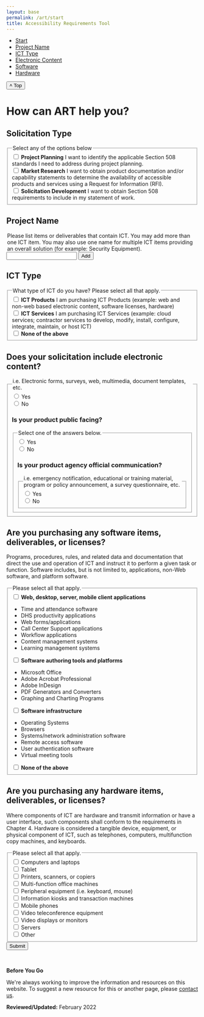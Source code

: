 ```yaml
---
layout: base
permalink: /art/start
title: Accessibility Requirements Tool
---
```

<div class="grid-container pgov margin-top-9">
  <div class="grid-row grid-gap NavList" id="ExceptionsNavigationBar">
    <div class="usa-layout-docs__sidenav desktop:grid-col-3 open" id="side-nav">
      <nav aria-label="Secondary navigation">
        <ul class="usa-sidenav" id="navigationListIDexception">
          <li class="usa-sidenav__item navlinksclass">
            <a href="#section-1">Start</a>
          </li>
          <li class="usa-sidenav__item">
            <a href="#section-2">Project Name</a>
          </li>
          <li class="usa-sidenav__item">
            <a href="#section-3">ICT Type</a>
          </li>
          <li class="usa-sidenav__item">
            <a href="#section-4">Electronic Content</a>
          </li>
          <li class="usa-sidenav__item">
            <a href="#section-5">Software</a>
          </li>
          <li class="usa-sidenav__item">
            <a href="#section-6">Hardware</a>
          </li>
        </ul>
      </nav>
    <button id="backtotop" title="Go to top">˄ Top</button>
    </div>
    <main class="usa-layout-docs__main desktop:grid-col-9 usa-prose usa-layout-docs" id="main-content">
      <h1 class="site-preview-heading">How can ART help you?</h1>
      <section id="section-1">
        <h2 class="site-preview-heading">Solicitation Type</h2>
        <div>
          <fieldset class="usa-fieldset">
            <legend class="usa-legend">Select any of the options below</legend>
            <div class="usa-checkbox">
              <input
                class="usa-checkbox__input usa-checkbox__input--tile"
                id="check-solicitation-project-planning"
                type="checkbox"
                name="solicitation-type-project-planning"
                value="project-planning"
              />
              <label class="usa-checkbox__label" for="check-solicitation-project-planning">
                <b>Project Planning</b>
                <span class="usa-checkbox__label-description">
                  I want to identify the applicable Section 508 standards I need to address during project planning.
                </span>
              </label>
            </div>
            <div class="usa-checkbox">
              <input
                class="usa-checkbox__input usa-checkbox__input--tile"
                id="check-solicitation-market-research"
                type="checkbox"
                name="solicitation-type-market-research"
                value="market-research"
              />
              <label class="usa-checkbox__label" for="check-solicitation-market-research">
                <b>Market Research</b>
                <span class="usa-checkbox__label-description">
                  I want to obtain product documentation and/or capability statements to determine the availability of accessible products and services using a Request for Information (RFI).
                </span>
              </label>
            </div>
            <div class="usa-checkbox">
              <input
                class="usa-checkbox__input usa-checkbox__input--tile"
                id="check-solicitation-development"
                type="checkbox"
                name="solicitation-type-solicitation-development"
                value="solicitation-development"
              />
              <label class="usa-checkbox__label" for="check-solicitation-development">
                <b>Solicitation Development</b>
                <span class="usa-checkbox__label-description">
                  I want to obtain Section 508 requirements to include in my statement of work.
                </span>
              </label>
            </div>
          </fieldset>
        </div>
      </section>
      <section id="section-2" aria-label="Default search component">
        <h2 class="site-preview-heading">Project Name</h2>
        <div id="dynamicInput">
          <form id="addICTform">
          <!-- <form method="POST"> -->
            <legend>Please list items or deliverables that contain ICT. You may add more than one ICT item. You may also use one name for multiple ICT items providing an overall solution (for example: Security Equipment).</legend> 
            <label for="capturedICTfield">
              <input type="text" id="capturedICTfield" name="capturedICT[]" class="capturedICTclass">
              <span>
                <button class="usa-button usa-button--accent-warm" type="button" id="addICTbutton" onclick="addICTInput()">
                Add
                </button>
              </span>
            </label>
          </form>
        </div>
      </section>
      <section id="section-3">
        <h2 class="site-preview-heading">ICT Type</h2>
        <div>
          <fieldset class="usa-fieldset">
            <legend class="usa-legend">What type of ICT do you have? Please select all that apply.</legend>
            <div class="usa-checkbox">
              <input
                class="usa-checkbox__input usa-checkbox__input--tile"
                id="check-ict-product"
                type="checkbox"
                name="ict-type-product"
                value="ict-product"
              />
              <label class="usa-checkbox__label" for="check-ict-product">
                <b>ICT Products</b>
                <span class="usa-checkbox__label-description">
                  I am purchasing ICT Products (example: web and non-web based electronic content, software licenses, hardware)
                </span>
              </label>
            </div>
            <div class="usa-checkbox">
              <input
                class="usa-checkbox__input usa-checkbox__input--tile"
                id="check-ict-service"
                type="checkbox"
                name="ict-type-service"
                value="ict-service"
              />
              <label class="usa-checkbox__label" for="check-ict-service">
                <b>ICT Services</b>
                <span class="usa-checkbox__label-description">
                  I am purchasing ICT Services (example: cloud services; contractor services to develop, modify, install, configure, integrate, maintain, or host ICT)
                </span>
              </label>
            </div>
            <div class="usa-checkbox">
              <input
                class="usa-checkbox__input usa-checkbox__input--tile"
                id="check-ict-none"
                type="checkbox"
                name="ict-type-none"
                value="None of the above"
              />
              <label class="usa-checkbox__label" for="check-ict-none">
                <b>None of the above</b>
              </label>
            </div>
          </fieldset>
        </div>
      </section>
      <section id="section-4">
        <h2 class="site-preview-heading">Does your solicitation include electronic content?</h2>
        <div class="form-group form-group-outer">
          <fieldset class="usa-fieldset">
            <legend class="usa-legend">i.e. Electronic forms, surveys, web, multimedia, document templates, etc.</legend>
            <div class="usa-radio form-group">
              <input
                class="usa-radio__input usa-radio__input--tile"
                id="electronic-content-yes"
                type="radio"
                name="electronic-content"
                value="yes"
              />
              <label class="usa-radio__label" for="electronic-content-yes"
                >Yes</label
              >
            </div>
            <div class="usa-radio form-group form-group-outer">
              <input
                class="usa-radio__input usa-radio__input--tile"
                id="electronic-content-no"
                type="radio"
                name="electronic-content"
                value="no"
              />
              <label class="usa-radio__label" for="electronic-content-no"
                >No</label
              >
              <div>
                <div class="row sub-question is-hidden">
                  <h3>Is your product public facing?</h3>
                  <fieldset class="usa-fieldset">
                    <legend class="usa-legend">Select one of the answers below.</legend>
                    <div class="usa-radio form-group">
                      <input
                        class="usa-radio__input usa-radio__input--tile"
                        id="radio-public-yes"
                        type="radio"
                        name="audience"
                        value="public-yes"
                      />
                      <label class="usa-radio__label" for="radio-public-yes"
                        >Yes</label
                      >
                    </div>
                    <div class="usa-radio form-group form-group-outer">
                      <input
                        class="usa-radio__input usa-radio__input--tile"
                        id="radio-public-no"
                        type="radio"
                        name="audience"
                        value="public-no"
                      />
                      <label class="usa-radio__label" for="radio-public-no"
                        >No</label
                      >
                      <div>
                        <div class="row sub-question is-hidden">
                          <h3>Is your product agency official communication?</h3>
                          <fieldset class="usa-fieldset">
                            <legend class="usa-legend">i.e. emergency notification, educational or training material, program or policy announcement, a survey questionnaire, etc.</legend>
                            <div class="usa-radio form-group">
                              <input
                                class="usa-radio__input usa-radio__input--tile"
                                id="agency-communications-yes"
                                type="radio"
                                name="aoc"
                                value="aoc-yes"
                              />
                              <label class="usa-radio__label" for="agency-communications-yes"
                                >Yes</label
                              >
                            </div>
                            <div class="usa-radio form-group">
                              <input
                                class="usa-radio__input usa-radio__input--tile aoc-no"
                                id="agency-communications-no"
                                type="radio"
                                name="aoc"
                                value="aoc-no"
                              />
                              <label class="usa-radio__label" for="agency-communications-no"
                                >No</label
                              >
                              <div id="dialog_content" style="display: none">Electronic content that is not public facing shall conform to the accessibility requirements specified in E205.4.</div>
                            </div>
                          </fieldset>
                        </div>
                      </div>
                    </div>
                  </fieldset>
                </div>
              </div>
            </div>
          </fieldset>
        </div>
      </section>
      <section id="section-5">
        <h2 class="site-preview-heading">Are you purchasing any software items, deliverables, or licenses?</h2>
        <p>
          <span class="emphasized">Programs, procedures, rules, and related data and documentation that direct the use and operation of ICT and instruct it to perform a given task or function. Software includes, but is not limited to, applications, non-Web software, and platform software.</span>
        </p>
        <div>
          <fieldset class="usa-fieldset">
            <legend class="usa-legend">Please select all that apply.</legend>
            <div class="usa-checkbox">
              <input
                class="usa-checkbox__input usa-checkbox__input--tile"
                id="check-software-application"
                type="checkbox"
                name="software"
                value="software-application"
              />
              <label class="usa-checkbox__label" for="check-software-application">
                <b>Web, desktop, server, mobile client applications</b>
                <span class="usa-checkbox__label-description">
                    <div class="mobile-lg:grid-col-4 margin-top-4 mobile-lg:margin-top-0">
                      <ul class="usa-list usa-list--unstyled">
                        <li>Time and attendance software</li>
                        <li>DHS productivity applications</li>
                        <li>Web forms/applications</li>
                        <li>Call Center Support applications</li>
                        <li>Workflow applications</li>
                        <li>Content management systems</li>
                        <li>Learning management systems</li>
                      </ul>
                    </div>
                </span>
              </label>
            </div>
            <div class="usa-checkbox">
              <input
                class="usa-checkbox__input usa-checkbox__input--tile"
                id="check-software-author"
                type="checkbox"
                name="software"
                value="software-author"
              />
              <label class="usa-checkbox__label" for="check-software-author">
                <b>Software authoring tools and platforms</b>
                <span class="usa-checkbox__label-description">
                    <div class="mobile-lg:grid-col-4 margin-top-4 mobile-lg:margin-top-0">
                      <ul class="usa-list usa-list--unstyled">
                        <li>Microsoft Office</li>
                        <li>Adobe Acrobat Professional</li>
                        <li>Adobe InDesign</li>
                        <li>PDF Generators and Converters</li>
                        <li>Graphing and Charting Programs</li>
                      </ul>
                    </div>
                </span>
              </label>
            </div>
            <div class="usa-checkbox">
              <input
                class="usa-checkbox__input usa-checkbox__input--tile"
                id="check-software-infrastructure"
                type="checkbox"
                name="software"
                value="software-infrastructure"
              />
              <label class="usa-checkbox__label" for="check-software-infrastructure">
                <b>Software infrastructure</b>
                <span class="usa-checkbox__label-description">
                    <div class="mobile-lg:grid-col-4 margin-top-4 mobile-lg:margin-top-0">
                      <ul class="usa-list usa-list--unstyled">
                        <li>Operating Systems</li>
                        <li>Browsers</li>
                        <li>Systems/network administration software</li>
                        <li>Remote access software</li>
                        <li>User authentication software</li>
                        <li>Virtual meeting tools</li>
                      </ul>
                    </div>
                </span>
              </label>
            </div>
            <div class="usa-checkbox">
              <input
                class="usa-checkbox__input usa-checkbox__input--tile"
                id="check-software-none"
                type="checkbox"
                name="software"
                value="None of the above"
              />
              <label class="usa-checkbox__label" for="check-software-none">
                <b>None of the above</b>
              </label>
            </div>
          </fieldset>
          <div id="software-followup" style="display: none">
            <h3>Does the software meet any of the following criteria?</h3>
            <fieldset class="usa-fieldset">
              <div class="usa-checkbox">
                <input
                  class="usa-checkbox__input usa-checkbox__input--tile"
                  id="check-software-interface"
                  type="checkbox"
                  name="software-criteria"
                  value="software-interface"
                />
                <label class="usa-checkbox__label" for="check-software-interface">
                  Does not have an end user interface (i.e. user screens)
                </label>
              </div>
              <div class="usa-checkbox">
                <input
                  class="usa-checkbox__input usa-checkbox__input--tile"
                  id="check-software-assistive"
                  type="checkbox"
                  name="software-criteria"
                  value="software-assistive"
                />
                <label class="usa-checkbox__label" for="check-software-assistive">
                  Principal function is assistive technology
                </label>
              </div>
              <div class="usa-checkbox">
                <input
                  class="usa-checkbox__input usa-checkbox__input--tile"
                  id="check-software-idk"
                  type="checkbox"
                  name="software-criteria"
                  value="software-idk"
                />
                <label class="usa-checkbox__label" for="check-software-idk">
                  I don't know
                </label>
              </div>
              <div class="usa-checkbox">
                <input
                  class="usa-checkbox__input usa-checkbox__input--tile"
                  id="check-software-criteria-none"
                  type="checkbox"
                  name="software-criteria"
                  value="software-none"
                />
                <label class="usa-checkbox__label" for="check-software-criteria-none">
                  None of the above
                </label>
              </div>
            </fieldset>
          </div>
        </div>
      </section>
      <section id="section-6">
        <h2 class="site-preview-heading">Are you purchasing any hardware items, deliverables, or licenses?</h2>
        <p>
          <span class="emphasized">Where components of ICT are hardware and transmit information or have a user interface, such components shall conform to the requirements in Chapter 4. Hardware is considered a tangible device, equipment, or physical component of ICT, such as telephones, computers, multifunction copy machines, and keyboards. 
          </span>
        </p>
        <div>
          <fieldset class="usa-fieldset">
            <legend class="usa-legend">Please select all that apply.</legend>
            <div class="usa-checkbox">
              <input
                class="usa-checkbox__input usa-checkbox__input--tile"
                id="check-hardware-laptop"
                type="checkbox"
                name="hardware"
                value="hardware-laptop"
              />
              <label class="usa-checkbox__label" for="check-hardware-laptop">
                Computers and laptops
              </label>
            </div>
            <div class="usa-checkbox">
              <input
                class="usa-checkbox__input usa-checkbox__input--tile"
                id="check-hardware-tablet"
                type="checkbox"
                name="hardware"
                value="hardware-tablet"
              />
              <label class="usa-checkbox__label" for="check-hardware-tablet">
                Tablet
              </label>
            </div>
            <div class="usa-checkbox">
              <input
                class="usa-checkbox__input usa-checkbox__input--tile"
                id="check-hardware-printer"
                type="checkbox"
                name="hardware"
                value="hardware-printer"
              />
              <label class="usa-checkbox__label" for="check-hardware-printer">
                Printers, scanners, or copiers
              </label>
            </div>
            <div class="usa-checkbox">
              <input
                class="usa-checkbox__input usa-checkbox__input--tile"
                id="check-hardware-office-machine"
                type="checkbox"
                name="hardware"
                value="hardware-office-machine"
              />
              <label class="usa-checkbox__label" for="check-hardware-office-machine">
                Multi-function office machines
              </label>
            </div>
            <div class="usa-checkbox">
              <input
                class="usa-checkbox__input usa-checkbox__input--tile"
                id="check-hardware-equipment"
                type="checkbox"
                name="hardware"
                value="hardware-equipment"
              />
              <label class="usa-checkbox__label" for="check-hardware-equipment">
                Peripheral equipment (i.e. keyboard, mouse)
              </label>
            </div>
            <div class="usa-checkbox">
              <input
                class="usa-checkbox__input usa-checkbox__input--tile"
                id="check-hardware-kiosk"
                type="checkbox"
                name="hardware"
                value="hardware-kiosk"
              />
              <label class="usa-checkbox__label" for="check-hardware-kiosk">
                Information kiosks and transaction machines
              </label>
            </div>
            <div class="usa-checkbox">
              <input
                class="usa-checkbox__input usa-checkbox__input--tile"
                id="check-hardware-phone"
                type="checkbox"
                name="hardware"
                value="hardware-phone"
              />
              <label class="usa-checkbox__label" for="check-hardware-phone">
                Mobile phones
              </label>
            </div>
            <div class="usa-checkbox">
              <input
                class="usa-checkbox__input usa-checkbox__input--tile"
                id="check-hardware-teleconference"
                type="checkbox"
                name="hardware"
                value="hardware-teleconference"
              />
              <label class="usa-checkbox__label" for="check-hardware-teleconference">
                Video teleconference equipment
              </label>
            </div>
            <div class="usa-checkbox">
              <input
                class="usa-checkbox__input usa-checkbox__input--tile"
                id="check-hardware-diplay"
                type="checkbox"
                name="hardware"
                value="hardware-diplay"
              />
              <label class="usa-checkbox__label" for="check-hardware-diplay">
                Video displays or monitors
              </label>
            </div>
            <div class="usa-checkbox">
              <input
                class="usa-checkbox__input usa-checkbox__input--tile"
                id="check-hardware-server"
                type="checkbox"
                name="hardware"
                value="hardware-server"
              />
              <label class="usa-checkbox__label" for="check-hardware-server">
                Servers
              </label>
            </div>
            <div class="usa-checkbox">
              <input
                class="usa-checkbox__input usa-checkbox__input--tile"
                id="check-hardware-other"
                type="checkbox"
                name="hardware"
                value="hardware-other"
              />
              <label class="usa-checkbox__label" for="check-hardware-other">
                Other
              </label>
            </div>
          </fieldset>
          <div id="server-followup" style="display: none">
            <h3>Will the server require physical installation?[placeholder]</h3>
            <fieldset class="usa-fieldset">
              <legend class="usa-legend">Select one of the answers below.</legend>
              <div class="usa-radio form-group">
                <input
                  class="usa-radio__input usa-radio__input--tile"
                  id="radio-server-yes"
                  type="radio"
                  name="server-doublecheck"
                  value="server-yes"
                />
                <label class="usa-radio__label" for="radio-server-yes"
                  >Yes</label
                >
              </div>
              <div class="usa-radio form-group form-group-outer">
                <input
                  class="usa-radio__input usa-radio__input--tile"
                  id="radio-server-no"
                  type="radio"
                  name="server-doublecheck"
                  value="server-no"
                />
                <label class="usa-radio__label" for="radio-server-no"
                  >No</label
                >
              </div>
            </fieldset>
          </div>
        </div>
      </section>
      <div class="grid-container pgov margin-top-5">
        <div class="grid-row grid-gap">
            <a href="/art/result">
              <button class="usa-button usa-button--accent-warm usa-focus" id="submit">Submit</button>
            </a>
        </div>
      </div>
    </main>
  </div>
</div>
<div class="grid-container pgov margin-top-9">
  <div class="grid-row grid-gap">
    <p>  </p>
    <div class="grid-row grid-gap">
      <div class="border-base radius-lg border-1px">
        <div class="padding-1">
          <p>
            <strong>Before You Go</strong>
          </p>
          <p dir="ltr">
            We're always working to improve the information and resources on this website. To suggest a new resource for this or another page, please <a class="mailto" href="mailto:section.508@gsa.gov">contact us</a>.
          </p>
        </div>
      </div>
    </div>
    <div>
      <p><span class="bold"><strong>Reviewed/Updated:</strong> February 2022 </span></p>
    </div>
  </div>
</div>

<style>
.module{margin-left:auto;margin-right:auto;padding:1.5rem;background-color:#fff;border-radius:3px}
.custom-bullet{margin-left:0;list-style:none;counter-reset:counter}
.custom-bullet li:before{counter-increment:counter;content:counter(counter)}
.custom-bullet-b li{position:relative;border:3px solid #00008b;padding:.75rem;border-radius:3px;float:left;margin:5px}
.custom-bullet-b li:before{position:absolute;top:-1.35rem;padding-left:.375rem;padding-right:.375rem;color:#00008b;background-color:#fff}
.custom-bullet-b li:after{font-size: 20px;}
.custom-bullet-b li:last-child{margin-bottom:0}

    @media (min-height: 300px) {
        #side-nav {
            position: sticky;
            top: 0;
            align-self: flex-start
        }
    }
</style>
<script>
    let mainNavLinks = document.querySelectorAll("li.usa-sidenav__item a");
    let mainSections = document.querySelectorAll("main section");
    let lastId;
    let cur = [];

    window.addEventListener("scroll", event => {
        let fromTop = window.scrollY;

        mainNavLinks.forEach(link => {
            let section = document.querySelector(link.hash);

            if (
                section.offsetTop <= fromTop &&
                section.offsetTop + section.offsetHeight > fromTop
            ) {
                link.classList.add("usa-current");
            } else {
                link.classList.remove("usa-current");
            }
        });
    });

</script>







